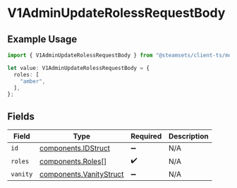 # V1AdminUpdateRolessRequestBody

## Example Usage

```typescript
import { V1AdminUpdateRolessRequestBody } from "@steamsets/client-ts/models/components";

let value: V1AdminUpdateRolessRequestBody = {
  roles: [
    "amber",
  ],
};
```

## Fields

| Field                                                              | Type                                                               | Required                                                           | Description                                                        |
| ------------------------------------------------------------------ | ------------------------------------------------------------------ | ------------------------------------------------------------------ | ------------------------------------------------------------------ |
| `id`                                                               | [components.IDStruct](../../models/components/idstruct.md)         | :heavy_minus_sign:                                                 | N/A                                                                |
| `roles`                                                            | [components.Roles](../../models/components/roles.md)[]             | :heavy_check_mark:                                                 | N/A                                                                |
| `vanity`                                                           | [components.VanityStruct](../../models/components/vanitystruct.md) | :heavy_minus_sign:                                                 | N/A                                                                |